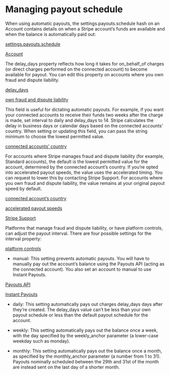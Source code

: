 # Managing payout schedule

When using automatic payouts, the settings.payouts.schedule hash on an Account contains details on when a Stripe account’s funds are available and when the balance is automatically paid out:

[settings.payouts.schedule](/api/accounts/object#account_object-settings-payouts-schedule)

[Account](/api/accounts/object)

The delay_days property reflects how long it takes for on_behalf_of charges (or direct charges performed on the connected account) to become available for payout. You can edit this property on accounts where you own fraud and dispute liability.

[delay_days](/api/accounts/object#account_object-settings-payouts-schedule-delay_days)

[own fraud and dispute liability](/connect/accounts)

This field is useful for dictating automatic payouts. For example, if you want your connected accounts to receive their funds two weeks after the charge is made, set interval to daily and delay_days to 14. Stripe calculates the delay in business days or calendar days based on the connected accounts’ country. When setting or updating this field, you can pass the string minimum to choose the lowest permitted value.

[connected accounts’ country](/payouts#standard-payout-timing)

For accounts where Stripe manages fraud and dispute liability (for example, Standard accounts), the default is the lowest permitted value for the account, determined by the connected account’s country. If you’re opted into accelerated payout speeds, the value uses the accelerated timing. You can request to lower this by contacting Stripe Support. For accounts where you own fraud and dispute liability, the value remains at your original payout speed by default.

[connected account’s country](/payouts#standard-payout-timing)

[accelerated payout speeds](/payouts#accelerated-payout-speeds)

[Stripe Support](https://support.stripe.com/contact)

Platforms that manage fraud and dispute liability, or have platform controls, can adjust the payout interval. There are four possible settings for the interval property:

[platform controls](/connect/platform-controls-for-stripe-dashboard-accounts#control-payout-timing)

- manual: This setting prevents automatic payouts. You will have to manually pay out the account’s balance using the Payouts API (acting as the connected account). You also set an account to manual to use Instant Payouts.

[Payouts API](/api#create_payout)

[Instant Payouts](/connect/instant-payouts)

- daily: This setting automatically pays out charges delay_days days after they’re created. The delay_days value can’t be less than your own payout schedule or less than the default payout schedule for the account.

- weekly: This setting automatically pays out the balance once a week, with the day specified by the weekly_anchor parameter (a lower-case weekday such as monday).

- monthly: This setting automatically pays out the balance once a month, as specified by the monthly_anchor parameter (a number from 1 to 31). Payouts nominally scheduled between the 29th and 31st of the month are instead sent on the last day of a shorter month.
